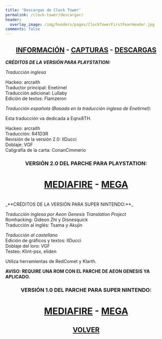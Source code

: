 ```yaml
---
title: 'Descargas de Clock Tower'
permalink: /clock-tower/descargar/
header:
  overlay_image: /img/headers/pages/ClockTowerFirstFearHeader.jpg
comments: false
---
```

<h2 style="text-align: center;"><strong><a href="/clock-tower/informacion/">INFORMACIÓN</a> - <a href="/clock-tower/capturas/">CAPTURAS</a> - <a href="/clock-tower/descargar/">DESCARGAS</a></strong></h2>

_**CRÉDITOS DE LA VERSIÓN PARA PLAYSTATION:**_

_Traducción inglesa_

Hackeo: arcraith  
Traductor principal: Enetirnel  
Traducción adicional: Lullaby  
Edición de textos: Flamzeron

_Traducción española (Basada en la traducción inglesa de Enetirnel):_

Esta traducción va dedicada a Eqnx8TH.

Hackeo: arcraith  
Traducción: R41D3R  
Revisión de la versión 2.0: IlDucci  
Doblaje: VGF  
Caligrafía de la carta: ConanCimmerio

<h3 style="text-align: center;">VERSIÓN 2.0 DEL PARCHE PARA PLAYSTATION:</h3>
<h1 style="text-align: center;"><a href="http://www.mediafire.com/download/a5oyc59071gad2e/CTTFF-ES-20.7z" target="_blank">MEDIAFIRE</a> - <a href="https://mega.nz/#!8YNwHDzS!Gup-x87OVLNn4Vonx0fZ18CWQCBMVii8_ALnWUynrHg" target="_blank">MEGA</a></h1>
<br>
_**CRÉDITOS DE LA VERSIÓN PARA SUPER NINTENDO:**_

_Traducción inglesa por Aeon Genesis Translation Project_  
Romhacking: Gideon Zhi y Disnesquick  
Traducción al inglés: Tsama y Akujin

_Traducción al castellano_  
Edición de gráficos y textos: IlDucci  
Doblaje del loro: VGF  
Testeo: Klint-psx, eliden

Utiliza herramientas de RedComet y Klarth.

**AVISO: REQUIRE UNA ROM CON EL PARCHE DE AEON GENESIS YA APLICADO.**

<h3 style="text-align: center;">VERSIÓN 1.0 DEL PARCHE PARA SUPER NINTENDO:</h3>
<h1 style="text-align: center;"><a href="https://www.mediafire.com/file/9dubl8n6ltotcyx/CTSNES-ESP-10BETA.7z/file" target="_blank">MEDIAFIRE</a> - <a href="https://mega.nz/file/1AdAyLyI#uWo61feorYp66V1IT1gksLoKME_feaa8RDk0JdrVpuQ" target="_blank">MEGA</a></h1>

<h2 style="text-align: center;"><strong><a href="/clock-tower/">VOLVER</a></strong></h2>


